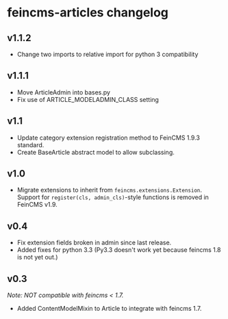 # feincms-articles changelog

## v1.1.2

* Change two imports to relative import for python 3 compatibility

## v1.1.1

* Move ArticleAdmin into bases.py
* Fix use of ARTICLE_MODELADMIN_CLASS setting

## v1.1

* Update category extension registration method to FeinCMS 1.9.3 standard.
* Create BaseArticle abstract model to allow subclassing.

## v1.0

* Migrate extensions to inherit from ``feincms.extensions.Extension``. Support
 for ``register(cls, admin_cls)``-style functions is removed in FeinCMS v1.9.

## v0.4

* Fix extension fields broken in admin since last release.
* Added fixes for python 3.3 (Py3.3 doesn't work yet because feincms 1.8 is not yet out.)

## v0.3

*Note: NOT compatible with feincms < 1.7.*

* Added ContentModelMixin to Article to integrate with feincms 1.7.
